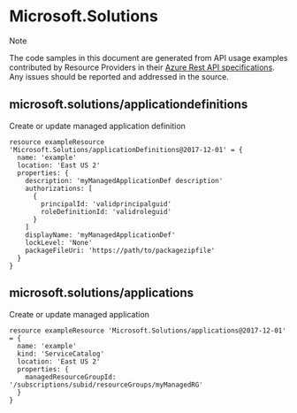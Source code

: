 # Microsoft.Solutions
  
> [!NOTE]
> The code samples in this document are generated from API usage examples contributed by Resource Providers in their [Azure Rest API specifications](https://github.com/Azure/azure-rest-api-specs). Any issues should be reported and addressed in the source.


## microsoft.solutions/applicationdefinitions

Create or update managed application definition
```bicep
resource exampleResource 'Microsoft.Solutions/applicationDefinitions@2017-12-01' = {
  name: 'example'
  location: 'East US 2'
  properties: {
    description: 'myManagedApplicationDef description'
    authorizations: [
      {
        principalId: 'validprincipalguid'
        roleDefinitionId: 'validroleguid'
      }
    ]
    displayName: 'myManagedApplicationDef'
    lockLevel: 'None'
    packageFileUri: 'https://path/to/packagezipfile'
  }
}
```

## microsoft.solutions/applications

Create or update managed application
```bicep
resource exampleResource 'Microsoft.Solutions/applications@2017-12-01' = {
  name: 'example'
  kind: 'ServiceCatalog'
  location: 'East US 2'
  properties: {
    managedResourceGroupId: '/subscriptions/subid/resourceGroups/myManagedRG'
  }
}
```
